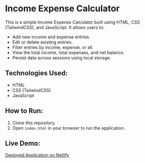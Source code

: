 # Income Expense Calculator

This is a simple Income Expense Calculator built using HTML, CSS (TailwindCSS), and JavaScript. It allows users to:

- Add new income and expense entries.
- Edit or delete existing entries.
- Filter entries by income, expense, or all.
- View the total income, total expenses, and net balance.
- Persist data across sessions using local storage.

## Technologies Used:
- HTML
- CSS (TailwindCSS)
- JavaScript

## How to Run:
1. Clone this repository.
2. Open `index.html` in your browser to run the application.

## Live Demo:
[Deployed Application on Netlify](https://your-netlify-link)
